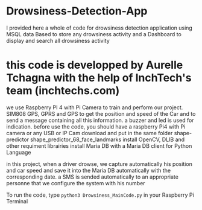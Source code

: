 # Drowsiness-Detection-App
I provided here a whole of code for drowsiness detection application using MSQL data Based to store any drowsiness activity and a Dashboard to display and search all drowsiness activity 
# this code is developped by Aurelle Tchagna with the help of InchTech's team (inchtechs.com)
we use Raspberry PI 4 with Pi Camera to train and perform our project.
SIM808 GPS, GPRS and GPS to get the position and speed of the Car and to send a message containing all this information.
a buzzer and led is used for indication.
before use the code, you should have a raspberry Pi4 with Pi camera or any USB or IP Cam
download and put in the same folder shape-predictor shape_predictor_68_face_landmarks
install OpenCV, DLIB and other requiment librairies
install Maria DB with a Maria DB client for Python Language

in this project, when a driver drowse, we capture automatically his position and car speed and save it into the Maria DB automatically with the corresponding date.
a SMS is sended automatically to an appropriate personne that we configure the system with his number

To run the code, type `python3 Drowsiness_MainCode.py` in your Raspberry Pi Terminal
